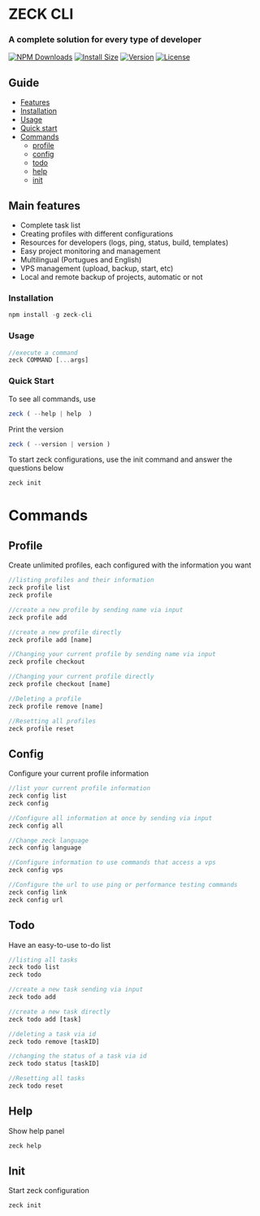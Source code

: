 # ZECK CLI
 <h3> A complete solution for every type of developer</h3>

[![NPM Downloads](https://img.shields.io/npm/dm/zeck-cli.svg?style=flat)](https://npmcharts.com/compare/zeck-cli?minimal=true)
[![Install Size](https://packagephobia.now.sh/badge?p=zeck-cli)](https://packagephobia.now.sh/result?p=zeck-cli)
[![Version](https://img.shields.io/npm/v/zeck-cli.svg)](https://npmjs.org/package/zeck-cli)
[![License](https://img.shields.io/npm/l/zeck-cli.svg)](https://github.com/lite-technology/zeck-cli/blob/main/package.json)



## Guide
- [Features](#main-features)
- [Installation](#installation)
- [Usage](#usage)
- [Quick start](#quick-start)
- [Commands](#commands)
    * [profile](#Profile)
    * [config](#Config)
    * [todo](#Todo)
    * [help](#Help)
    * [init](#Init)


## Main features
- Complete task list
- Creating profiles with different configurations
- Resources for developers (logs, ping, status, build, templates)
- Easy project monitoring and management
- Multilingual (Portugues and English)
- VPS management (upload, backup, start, etc)
- Local and remote backup of projects, automatic or not

### Installation

```js
npm install -g zeck-cli
```

### Usage 
```js
//execute a command
zeck COMMAND [...args]
```

### Quick Start
To see all commands, use
```js
zeck ( --help | help  )  
```

Print the version
```js
zeck ( --version | version )    
```

To start zeck configurations, use the init command and answer the questions below
```js
zeck init    
```
# Commands

## Profile
Create unlimited profiles, each configured with the information you want
```js
//listing profiles and their information
zeck profile list 
zeck profile 

//create a new profile by sending name via input
zeck profile add

//create a new profile directly
zeck profile add [name]

//Changing your current profile by sending name via input
zeck profile checkout

//Changing your current profile directly
zeck profile checkout [name]

//Deleting a profile
zeck profile remove [name]

//Resetting all profiles
zeck profile reset
```

## Config
Configure your current profile information
```js
//list your current profile information
zeck config list 
zeck config 

//Configure all information at once by sending via input
zeck config all

//Change zeck language
zeck config language

//Configure information to use commands that access a vps
zeck config vps

//Configure the url to use ping or performance testing commands
zeck config link
zeck config url
```

## Todo
Have an easy-to-use to-do list
```js
//listing all tasks
zeck todo list 
zeck todo 

//create a new task sending via input
zeck todo add

//create a new task directly
zeck todo add [task]

//deleting a task via id
zeck todo remove [taskID]

//changing the status of a task via id
zeck todo status [taskID]

//Resetting all tasks
zeck todo reset
```

## Help 
Show help panel
```js
zeck help
```

## Init 
Start zeck configuration
```js
zeck init
```
